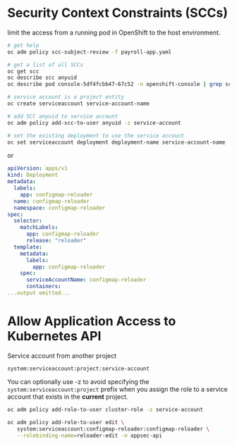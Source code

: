 # Security Context Constraints (SCCs)
limit the access from a running pod in OpenShift to the host environment.

```sh
# get help
oc adm policy scc-subject-review -f payroll-app.yaml

# get a list of all SCCs
oc get scc 
oc describe scc anyuid
oc describe pod console-5df4fcbb47-67c52 -n openshift-console | grep scc

# service account is a project entity
oc create serviceaccount service-account-name

# add SCC anyuid to service account
oc adm policy add-scc-to-user anyuid -z service-account

# set the existing deployment to use the service account
oc set serviceaccount deployment deployment-name service-account-name
```
or 
```yaml
apiVersion: apps/v1
kind: Deployment
metadata:
  labels:
    app: configmap-reloader
  name: configmap-reloader
  namespace: configmap-reloader
spec:
  selector:
    matchLabels:
      app: configmap-reloader
      release: "reloader"
  template:
    metadata:
      labels:
        app: configmap-reloader
    spec:
      serviceAccountName: configmap-reloader
      containers:
...output omitted...
```

# Allow Application Access to Kubernetes API

Service account from another project
```
system:serviceaccount:project:service-account
```

You can optionally use -z to avoid specifying the `system:serviceaccount:project` prefix when you assign the role to a service account that exists in the **current** project.
```sh
oc adm policy add-role-to-user cluster-role -z service-account
```

```sh
oc adm policy add-role-to-user edit \
   system:serviceaccount:configmap-reloader:configmap-reloader \
   --rolebinding-name=reloader-edit -n appsec-api
```